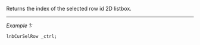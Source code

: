 Returns the index of the selected row id 2D listbox.


---
*Example 1:*
```sqf
lnbCurSelRow _ctrl;
```
